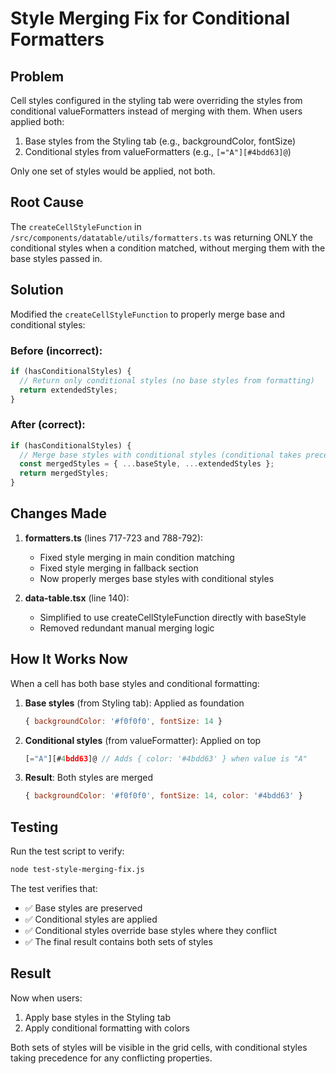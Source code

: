 # Style Merging Fix for Conditional Formatters

## Problem
Cell styles configured in the styling tab were overriding the styles from conditional valueFormatters instead of merging with them. When users applied both:
1. Base styles from the Styling tab (e.g., backgroundColor, fontSize)
2. Conditional styles from valueFormatters (e.g., `[="A"][#4bdd63]@`)

Only one set of styles would be applied, not both.

## Root Cause
The `createCellStyleFunction` in `/src/components/datatable/utils/formatters.ts` was returning ONLY the conditional styles when a condition matched, without merging them with the base styles passed in.

## Solution
Modified the `createCellStyleFunction` to properly merge base and conditional styles:

### Before (incorrect):
```javascript
if (hasConditionalStyles) {
  // Return only conditional styles (no base styles from formatting)
  return extendedStyles;
}
```

### After (correct):
```javascript
if (hasConditionalStyles) {
  // Merge base styles with conditional styles (conditional takes precedence)
  const mergedStyles = { ...baseStyle, ...extendedStyles };
  return mergedStyles;
}
```

## Changes Made

1. **formatters.ts** (lines 717-723 and 788-792):
   - Fixed style merging in main condition matching
   - Fixed style merging in fallback section
   - Now properly merges base styles with conditional styles

2. **data-table.tsx** (line 140):
   - Simplified to use createCellStyleFunction directly with baseStyle
   - Removed redundant manual merging logic

## How It Works Now

When a cell has both base styles and conditional formatting:

1. **Base styles** (from Styling tab): Applied as foundation
   ```javascript
   { backgroundColor: '#f0f0f0', fontSize: 14 }
   ```

2. **Conditional styles** (from valueFormatter): Applied on top
   ```javascript
   [="A"][#4bdd63]@ // Adds { color: '#4bdd63' } when value is "A"
   ```

3. **Result**: Both styles are merged
   ```javascript
   { backgroundColor: '#f0f0f0', fontSize: 14, color: '#4bdd63' }
   ```

## Testing

Run the test script to verify:
```bash
node test-style-merging-fix.js
```

The test verifies that:
- ✅ Base styles are preserved
- ✅ Conditional styles are applied
- ✅ Conditional styles override base styles where they conflict
- ✅ The final result contains both sets of styles

## Result

Now when users:
1. Apply base styles in the Styling tab
2. Apply conditional formatting with colors

Both sets of styles will be visible in the grid cells, with conditional styles taking precedence for any conflicting properties.